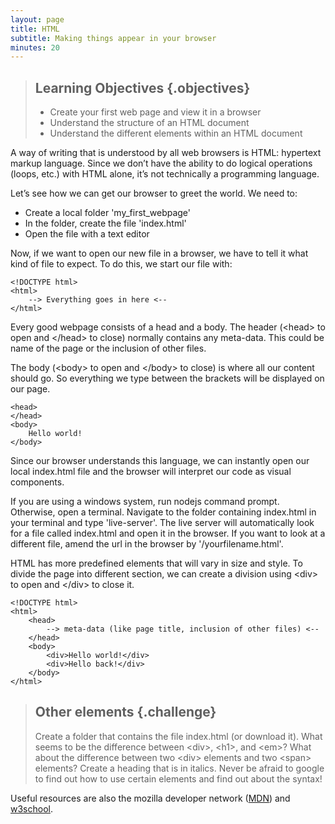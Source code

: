 ```yaml
---
layout: page
title: HTML
subtitle: Making things appear in your browser
minutes: 20
---
```


> ## Learning Objectives {.objectives}
>
> * Create your first web page and view it in a browser
> * Understand the structure of an HTML document
> * Understand the different elements within an HTML document

A way of writing that is understood by all web browsers is HTML: 
hypertext markup language. Since we don’t have the ability to do 
logical operations (loops, etc.) with HTML alone, it’s 
not technically a programming language.

Let’s see how we can get our browser to greet the world. 
We need to:

* Create a local folder 'my_first_webpage'
* In the folder, create the file 'index.html'
* Open the file with a text editor

Now, if we want to open our new file in a browser, we have to tell it what kind of
file to expect. To do this, we start our file with:

~~~ {.html}
<!DOCTYPE html>
<html>
	--> Everything goes in here <--
</html> 
~~~

Every good webpage consists of a head and a body. 
The header (&lt;head&gt; to open and &lt;/head&gt; to close) normally
contains any meta-data. This could be name of the page or
the inclusion of other files. 

The body (&lt;body&gt; to open and &lt;/body&gt; to close) is where all our content
should go. So everything we type between the brackets will be displayed 
on our page.

~~~ {.html}
<head> 
</head>
<body> 
	Hello world!
</body> 
~~~

Since our browser understands this language, we can instantly 
open our local index.html file and the browser will interpret our
code as visual components. 

If you are using a windows system, run nodejs command prompt. Otherwise, open a terminal. Navigate to the folder containing index.html in your terminal and type 
'live-server'. The live server will automatically look for a file called index.html and open it in the browser. If you want to look at a different file, amend the url in the browser by '/yourfilename.html'.

HTML has more predefined elements that will vary in size and style. 
To divide the page into different section, we can create a division 
using &lt;div&gt; to open and &lt;/div&gt; to close it. 

~~~ {.html}
<!DOCTYPE html>
<html> 
	<head> 
		--> meta-data (like page title, inclusion of other files) <--
	</head> 
	<body> 
		<div>Hello world!</div>
		<div>Hello back!</div>
	</body> 
</html> 
~~~

> ## Other elements {.challenge}
>
> Create a folder that contains the file index.html (or download it).
> What seems to be the difference between &lt;div&gt;, &lt;h1&gt;, and &lt;em&gt;?
> What about the difference between two &lt;div&gt; elements and two &lt;span&gt; elements?
> Create a heading that is in italics. Never be afraid to google to find out how to use certain elements and find out about the syntax!

Useful resources are also the mozilla developer network ([MDN](https://developer.mozilla.org/en-US/)) and [w3school](http://www.w3schools.com). 
